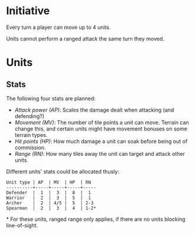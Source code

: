 # Initiative

Every turn a player can move up to 4 units.

Units cannot perform a ranged attack the same turn they moved.

# Units

## Stats

The following four stats are planned:

* *Attack power (AP)*: Scales the damage dealt when attacking (and
  defending?)
* *Movement (MV)*: The number of tile points a unit can move. Terrain
  can change this, and certain units might have movement bonuses on some
  terrain types.
* *Hit points (HP)*: How much damage a unit can soak before being out of
  commission.
* *Range (RN)*: How many tiles away the unit can target and attack
  other units.

Different units' stats could be allocated thusly:

    Unit type | AP  | MV  | HP  | RN
    ----------+-----+-----+-----+-----
    Defender  |  1  |  3  |  8  |  1
    Warrior   |  2  |  3  |  5  |  1
    Archer    |  2  | 4/5 |  5  | 2-3
    Spearman  |  2  |  3  |  4  | 1-2*

\* For these units, ranged range only applies, if there are no units
  blocking line-of-sight.
